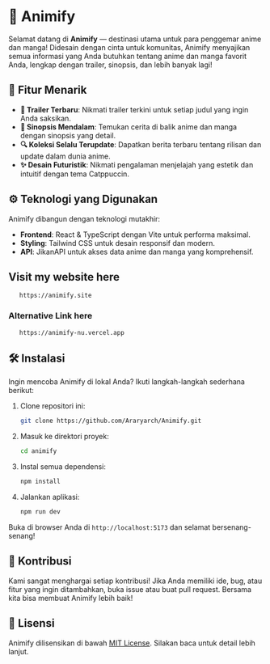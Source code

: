 # 🌟 Animify

Selamat datang di **Animify** — destinasi utama untuk para penggemar anime dan manga! Didesain dengan cinta untuk komunitas, Animify menyajikan semua informasi yang Anda butuhkan tentang anime dan manga favorit Anda, lengkap dengan trailer, sinopsis, dan lebih banyak lagi!

## 🚀 Fitur Menarik

- **🎥 Trailer Terbaru**: Nikmati trailer terkini untuk setiap judul yang ingin Anda saksikan.
- **📜 Sinopsis Mendalam**: Temukan cerita di balik anime dan manga dengan sinopsis yang detail.
- **🔍 Koleksi Selalu Terupdate**: Dapatkan berita terbaru tentang rilisan dan update dalam dunia anime.
- **✨ Desain Futuristik**: Nikmati pengalaman menjelajah yang estetik dan intuitif dengan tema Catppuccin.

## ⚙️ Teknologi yang Digunakan

Animify dibangun dengan teknologi mutakhir:

- **Frontend**: React & TypeScript dengan Vite untuk performa maksimal.
- **Styling**: Tailwind CSS untuk desain responsif dan modern.
- **API**: JikanAPI untuk akses data anime dan manga yang komprehensif.

## Visit my website here

```plaintext
   https://animify.site
```

### Alternative Link here

```plaintext
   https://animify-nu.vercel.app
```

## 🛠️ Instalasi

Ingin mencoba Animify di lokal Anda? Ikuti langkah-langkah sederhana berikut:

1. Clone repositori ini:

   ```bash
   git clone https://github.com/Araryarch/Animify.git
   ```

2. Masuk ke direktori proyek:

   ```bash
   cd animify
   ```

3. Instal semua dependensi:

   ```bash
   npm install
   ```

4. Jalankan aplikasi:
   ```bash
   npm run dev
   ```

Buka di browser Anda di `http://localhost:5173` dan selamat bersenang-senang!

## 🤝 Kontribusi

Kami sangat menghargai setiap kontribusi! Jika Anda memiliki ide, bug, atau fitur yang ingin ditambahkan, buka issue atau buat pull request. Bersama kita bisa membuat Animify lebih baik!

## 📄 Lisensi

Animify dilisensikan di bawah [MIT License](LICENSE). Silakan baca untuk detail lebih lanjut.

